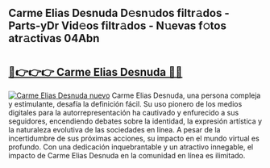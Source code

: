 ## Carme Elias Desnuda D𝚎sn𝚞dos filtr𝚊dos - Parts-yDr Vid𝚎os filtr𝚊dos - N𝚞evas f𝚘tos atr𝚊ctivas 04Abn

# <h2><a href="http://mba3nx.tromn.icu/?c=Carme+Elias+Desnuda">🔗👉👉👉 Carme Elias Desnuda 🔗🔗</a></h2>

[![Carme Elias Desnuda nuevo](https://i.imgur.com/pEAQMta.gif)](http://mba3nx.tromn.icu/?c=Carme+Elias+Desnuda)
Carme Elias Desnuda, una persona compleja y estimulante, desafía la definición fácil. Su uso pionero de los medios digitales para la autorrepresentación ha cautivado y enfurecido a sus seguidores, encendiendo debates sobre la identidad, la expresión artística y la naturaleza evolutiva de las sociedades en línea. A pesar de la incertidumbre de sus próximas acciones, su impacto en el mundo virtual es profundo. Con una dedicación inquebrantable y un atractivo innegable, el impacto de Carme Elias Desnuda en la comunidad en línea es ilimitado.
